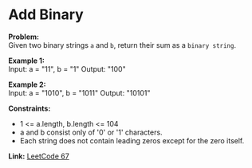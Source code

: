 # Add Binary

**Problem:**  
Given two binary strings `a` and `b`, return their sum as a `binary string`.

**Example 1:**  
Input: a = "11", b = "1"
Output: "100"

**Example 2:**  
Input: a = "1010", b = "1011"
Output: "10101"

**Constraints:**  
- 1 <= a.length, b.length <= 104
- a and b consist only of '0' or '1' characters.
- Each string does not contain leading zeros except for the zero itself.

**Link:** [LeetCode 67](https://leetcode.com/problems/add-binary/)
